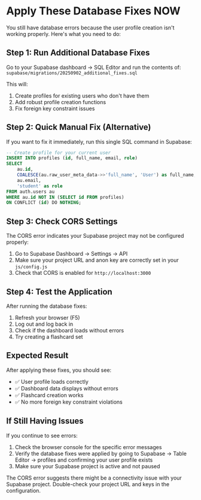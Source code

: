 # Apply These Database Fixes NOW

You still have database errors because the user profile creation isn't working properly. Here's what you need to do:

## Step 1: Run Additional Database Fixes

Go to your Supabase dashboard → SQL Editor and run the contents of:
`supabase/migrations/20250902_additional_fixes.sql`

This will:
1. Create profiles for existing users who don't have them
2. Add robust profile creation functions
3. Fix foreign key constraint issues

## Step 2: Quick Manual Fix (Alternative)

If you want to fix it immediately, run this single SQL command in Supabase:

```sql
-- Create profile for your current user
INSERT INTO profiles (id, full_name, email, role)
SELECT 
    au.id,
    COALESCE(au.raw_user_meta_data->>'full_name', 'User') as full_name,
    au.email,
    'student' as role
FROM auth.users au
WHERE au.id NOT IN (SELECT id FROM profiles)
ON CONFLICT (id) DO NOTHING;
```

## Step 3: Check CORS Settings

The CORS error indicates your Supabase project may not be configured properly:

1. Go to Supabase Dashboard → Settings → API
2. Make sure your project URL and anon key are correctly set in your `js/config.js`
3. Check that CORS is enabled for `http://localhost:3000`

## Step 4: Test the Application

After running the database fixes:

1. Refresh your browser (F5)
2. Log out and log back in
3. Check if the dashboard loads without errors
4. Try creating a flashcard set

## Expected Result

After applying these fixes, you should see:
- ✅ User profile loads correctly
- ✅ Dashboard data displays without errors
- ✅ Flashcard creation works
- ✅ No more foreign key constraint violations

## If Still Having Issues

If you continue to see errors:

1. Check the browser console for the specific error messages
2. Verify the database fixes were applied by going to Supabase → Table Editor → profiles and confirming your user profile exists
3. Make sure your Supabase project is active and not paused

The CORS error suggests there might be a connectivity issue with your Supabase project. Double-check your project URL and keys in the configuration.
